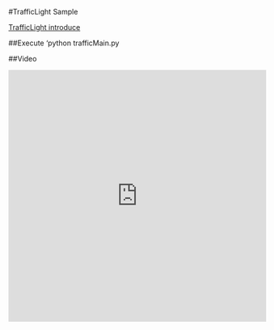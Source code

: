 #TrafficLight Sample

[TrafficLight introduce](http://192.157.220.24/archives/247)

##Execute
‘python trafficMain.py


##Video
<iframe height=498 width=510 src='http://player.youku.com/embed/XMzc4NzUxNDA0NA==' frameborder=0 'allowfullscreen'></iframe>
